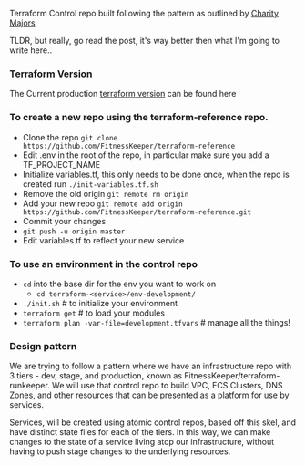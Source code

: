 Terraform Control repo built following the pattern as outlined by [Charity Majors](https://charity.wtf/2016/03/30/terraform-vpc-and-why-you-want-a-tfstate-file-per-env/)

TLDR, but really, go read the post, it's way better then what I'm going to write here..

### Terraform Version

The Current production [terraform version](https://github.com/FitnessKeeper/terraform-runkeeper#terraform-version) can be found here
### To create a new repo using the terraform-reference repo.

- Clone the repo `git clone https://github.com/FitnessKeeper/terraform-reference`
- Edit .env in the root of the repo, in particular make sure you add a TF_PROJECT_NAME
- Initialize variables.tf, this only needs to be done once, when the repo is created run `./init-variables.tf.sh`
-  Remove the old origin `git remote rm origin`
-  Add your new repo `git remote add origin https://github.com/FitnessKeeper/terraform-reference.git`
- Commit your changes
- `git push -u origin master`
- Edit variables.tf to reflect your new service



### To use an environment in the control repo
- `cd` into the base dir for the env you want to work on
  - `cd terraform-<service>/env-development/`
- `./init.sh` # to initialize your environment
- `terraform get` # to load your modules
- `terraform plan -var-file=development.tfvars` # manage all the things!

### Design pattern

We are trying to follow a pattern where we have an infrastructure repo with 3 tiers - dev, stage, and production, known as FitnessKeeper/terraform-runkeeper. We will use that control repo to build VPC, ECS Clusters, DNS Zones, and other resources that can be presented as a platform for use by services.  

  Services, will be created using atomic control repos, based off this skel, and have distinct state files for each of the tiers. In this way, we can make changes to the state of a service living atop our infrastructure, without having to push stage changes to the underlying resources.
